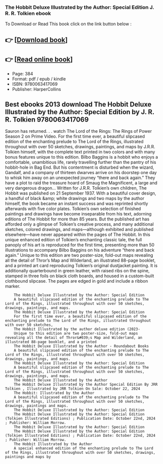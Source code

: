 ### The Hobbit Deluxe Illustrated by the Author: Special Edition J. R. R. Tolkien ebook

To Download or Read This book click on the link button below :

## 👉  [**[Download book](http://filesbooks.info/download.php?group=book&from=github.com&id=719385&lnk=1065 "Download book")**]

## 👉  [**[Read online book](http://filesbooks.info/download.php?group=book&from=github.com&id=719385&lnk=1065 "Read online book")**]


* Page: 384
* Format: pdf / epub / kindle
* ISBN: 9780063417069
* Publisher: HarperCollins



## Best ebooks 2013 download The Hobbit Deluxe Illustrated by the Author: Special Edition by J. R. R. Tolkien 9780063417069



Sauron has returned. . . watch The Lord of the Rings: The Rings of Power Season 2 on Prime Video. For the first time ever, a beautiful slipcased edition of the enchanting prelude to The Lord of the Rings, illustrated throughout with over 50 sketches, drawings, paintings, and maps by J.R.R. Tolkien himself, with the complete text printed in two colors and with many bonus features unique to this edition. Bilbo Baggins is a hobbit who enjoys a comfortable, unambitious life, rarely travelling further than the pantry of his hobbit-hole in Bag End. But his contentment is disturbed when the wizard, Gandalf, and a company of thirteen dwarves arrive on his doorstep one day to whisk him away on an unexpected journey “there and back again.” They have a plot to raid the treasure hoard of Smaug the Magnificent, a large and very dangerous dragon… Written for J.R.R. Tolkien’s own children, The Hobbit was published on 21 September 1937. With a beautiful cover design, a handful of black &amp;amp; white drawings and two maps by the author himself, the book became an instant success and was reprinted shortly afterwards with five color plates. Tolkien’s own selection of finished paintings and drawings have become inseparable from his text, adorning editions of The Hobbit for more than 85 years. But the published art has afforded only a glimpse of Tolkien’s creative process, and many additional sketches, colored drawings, and maps—although exhibited and published elsewhere—have never appeared within the pages of The Hobbit. In this unique enhanced edition of Tolkien’s enchanting classic tale, the full panoply of his art is reproduced for the first time, presenting more than 50 illustrations to accompany Bilbo Baggins on his adventure “there and back again.” Unique to this edition are two poster-size, fold-out maps revealing all the detail of Thror’s Map and Wilderland, an illustrated 88-page booklet, and a printed art card reproducing Tolkien’s original dustjacket painting. It is additionally quarterbound in green leather, with raised ribs on the spine, stamped in three foils on black cloth boards, and housed in a custom-built clothbound slipcase. The pages are edged in gold and include a ribbon marker.


        The Hobbit Deluxe Illustrated by the Author: Special Edition
        A beautiful slipcased edition of the enchanting prelude to The Lord of the Rings, illustrated throughout with over 50 sketches, drawings, paintings, and maps.
        The Hobbit Deluxe Illustrated by the Author: Special Edition
        For the first time ever, a beautiful slipcased edition of the enchanting prelude to The Lord of the Rings, illustrated throughout with over 50 sketches, 
        The Hobbit Illustrated by the author deluxe edition (2023-
        Unique to this edition are two poster-size, fold-out maps revealing all the detail of Thror&#039;s Map and Wilderland, an illustrated 88-page booklet, and a printed 
        The Hobbit Deluxe Illustrated by the Author - Roundabout Books
        A beautiful slipcased edition of the enchanting prelude to The Lord of the Rings, illustrated throughout with over 50 sketches, drawings, paintings, and maps.
        The Hobbit Deluxe Illustrated by the Author: Special Edition
        A beautiful slipcased edition of the enchanting prelude to The Lord of the Rings, illustrated throughout with over 50 sketches, drawings, paintings, and maps.
        The Hobbit Deluxe Illustrated by the Author
        The Hobbit Deluxe Illustrated by the Author Special Edition By JRR Tolkien , Illustrated by JRR Tolkien On Sale: October 22, 2024
        The Hobbit: Illustrated by the Author
        A beautiful slipcased edition of the enchanting prelude to The Lord of the Rings, illustrated throughout with over 50 sketches, drawings, paintings and maps.
        The Hobbit Deluxe Illustrated by the Author: Special Edition
        The Hobbit Deluxe Illustrated by the Author: Special Edition (Tolkien Illustrated Editions) ; Publication Date: October 22nd, 2024 ; Publisher: William Morrow.
        The Hobbit Deluxe Illustrated by the Author: Special Edition
        The Hobbit Deluxe Illustrated by the Author: Special Edition (Tolkien Illustrated Editions) ; Publication Date: October 22nd, 2024 ; Publisher: William Morrow.
        The Hobbit Illustrated by the Author
        A special enhanced edition of the enchanting prelude to The Lord of the Rings, illustrated throughout with over 50 sketches, drawings, paintings and maps by 
    




